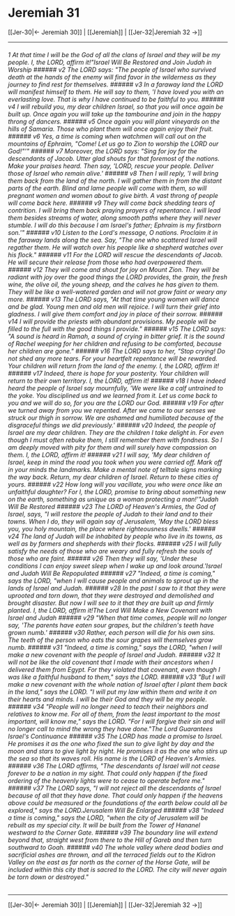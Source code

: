# Jeremiah 31

[[Jer-30|← Jeremiah 30]] | [[Jeremiah]] | [[Jer-32|Jeremiah 32 →]]
***

###### 1 At that time I will be the God of all the clans of Israel and they will be my people. I, the LORD, affirm it!"Israel Will Be Restored and Join Judah in Worship ###### v2 The LORD says: "The people of Israel who survived death at the hands of the enemy will find favor in the wilderness as they journey to find rest for themselves. ###### v3 In a faraway land the LORD will manifest himself to them. He will say to them, 'I have loved you with an everlasting love. That is why I have continued to be faithful to you. ###### v4 I will rebuild you, my dear children Israel, so that you will once again be built up. Once again you will take up the tambourine and join in the happy throng of dancers. ###### v5 Once again you will plant vineyards on the hills of Samaria. Those who plant them will once again enjoy their fruit. ###### v6 Yes, a time is coming when watchmen will call out on the mountains of Ephraim, "Come! Let us go to Zion to worship the LORD our God!"'" ###### v7 Moreover, the LORD says: "Sing for joy for the descendants of Jacob. Utter glad shouts for that foremost of the nations. Make your praises heard. Then say, 'LORD, rescue your people. Deliver those of Israel who remain alive.' ###### v8 Then I will reply, 'I will bring them back from the land of the north. I will gather them in from the distant parts of the earth. Blind and lame people will come with them, so will pregnant women and women about to give birth. A vast throng of people will come back here. ###### v9 They will come back shedding tears of contrition. I will bring them back praying prayers of repentance. I will lead them besides streams of water, along smooth paths where they will never stumble. I will do this because I am Israel's father; Ephraim is my firstborn son.'" ###### v10 Listen to the Lord's message, O nations. Proclaim it in the faraway lands along the sea. Say, "The one who scattered Israel will regather them. He will watch over his people like a shepherd watches over his flock." ###### v11 For the LORD will rescue the descendants of Jacob. He will secure their release from those who had overpowered them. ###### v12 They will come and shout for joy on Mount Zion. They will be radiant with joy over the good things the LORD provides, the grain, the fresh wine, the olive oil, the young sheep, and the calves he has given to them. They will be like a well-watered garden and will not grow faint or weary any more. ###### v13 The LORD says, "At that time young women will dance and be glad. Young men and old men will rejoice. I will turn their grief into gladness. I will give them comfort and joy in place of their sorrow. ###### v14 I will provide the priests with abundant provisions. My people will be filled to the full with the good things I provide." ###### v15 The LORD says: "A sound is heard in Ramah, a sound of crying in bitter grief. It is the sound of Rachel weeping for her children and refusing to be comforted, because her children are gone." ###### v16 The LORD says to her, "Stop crying! Do not shed any more tears. For your heartfelt repentance will be rewarded. Your children will return from the land of the enemy. I, the LORD, affirm it! ###### v17 Indeed, there is hope for your posterity. Your children will return to their own territory. I, the LORD, affirm it! ###### v18 I have indeed heard the people of Israel say mournfully, 'We were like a calf untrained to the yoke. You disciplined us and we learned from it. Let us come back to you and we will do so, for you are the LORD our God. ###### v19 For after we turned away from you we repented. After we came to our senses we struck our thigh in sorrow. We are ashamed and humiliated because of the disgraceful things we did previously.' ###### v20 Indeed, the people of Israel are my dear children. They are the children I take delight in. For even though I must often rebuke them, I still remember them with fondness. So I am deeply moved with pity for them and will surely have compassion on them. I, the LORD, affirm it! ###### v21 I will say, 'My dear children of Israel, keep in mind the road you took when you were carried off. Mark off in your minds the landmarks. Make a mental note of telltale signs marking the way back. Return, my dear children of Israel. Return to these cities of yours. ###### v22 How long will you vacillate, you who were once like an unfaithful daughter? For I, the LORD, promise to bring about something new on the earth, something as unique as a woman protecting a man!'"Judah Will Be Restored ###### v23 The LORD of Heaven's Armies, the God of Israel, says, "I will restore the people of Judah to their land and to their towns. When I do, they will again say of Jerusalem, 'May the LORD bless you, you holy mountain, the place where righteousness dwells.' ###### v24 The land of Judah will be inhabited by people who live in its towns, as well as by farmers and shepherds with their flocks. ###### v25 I will fully satisfy the needs of those who are weary and fully refresh the souls of those who are faint. ###### v26 Then they will say, 'Under these conditions I can enjoy sweet sleep when I wake up and look around.'Israel and Judah Will Be Repopulated ###### v27 "Indeed, a time is coming," says the LORD, "when I will cause people and animals to sprout up in the lands of Israel and Judah. ###### v28 In the past I saw to it that they were uprooted and torn down, that they were destroyed and demolished and brought disaster. But now I will see to it that they are built up and firmly planted. I, the LORD, affirm it!The Lord Will Make a New Covenant with Israel and Judah ###### v29 "When that time comes, people will no longer say, 'The parents have eaten sour grapes, but the children's teeth have grown numb.' ###### v30 Rather, each person will die for his own sins. The teeth of the person who eats the sour grapes will themselves grow numb. ###### v31 "Indeed, a time is coming," says the LORD, "when I will make a new covenant with the people of Israel and Judah. ###### v32 It will not be like the old covenant that I made with their ancestors when I delivered them from Egypt. For they violated that covenant, even though I was like a faithful husband to them," says the LORD. ###### v33 "But I will make a new covenant with the whole nation of Israel after I plant them back in the land," says the LORD. "I will put my law within them and write it on their hearts and minds. I will be their God and they will be my people. ###### v34 "People will no longer need to teach their neighbors and relatives to know me. For all of them, from the least important to the most important, will know me," says the LORD. "For I will forgive their sin and will no longer call to mind the wrong they have done."The Lord Guarantees Israel's Continuance ###### v35 The LORD has made a promise to Israel. He promises it as the one who fixed the sun to give light by day and the moon and stars to give light by night. He promises it as the one who stirs up the sea so that its waves roll. His name is the LORD of Heaven's Armies. ###### v36 The LORD affirms, "The descendants of Israel will not cease forever to be a nation in my sight. That could only happen if the fixed ordering of the heavenly lights were to cease to operate before me." ###### v37 The LORD says, "I will not reject all the descendants of Israel because of all that they have done. That could only happen if the heavens above could be measured or the foundations of the earth below could all be explored," says the LORD.Jerusalem Will Be Enlarged ###### v38 "Indeed a time is coming," says the LORD, "when the city of Jerusalem will be rebuilt as my special city. It will be built from the Tower of Hananel westward to the Corner Gate. ###### v39 The boundary line will extend beyond that, straight west from there to the Hill of Gareb and then turn southward to Goah. ###### v40 The whole valley where dead bodies and sacrificial ashes are thrown, and all the terraced fields out to the Kidron Valley on the east as far north as the corner of the Horse Gate, will be included within this city that is sacred to the LORD. The city will never again be torn down or destroyed."

***
[[Jer-30|← Jeremiah 30]] | [[Jeremiah]] | [[Jer-32|Jeremiah 32 →]]
